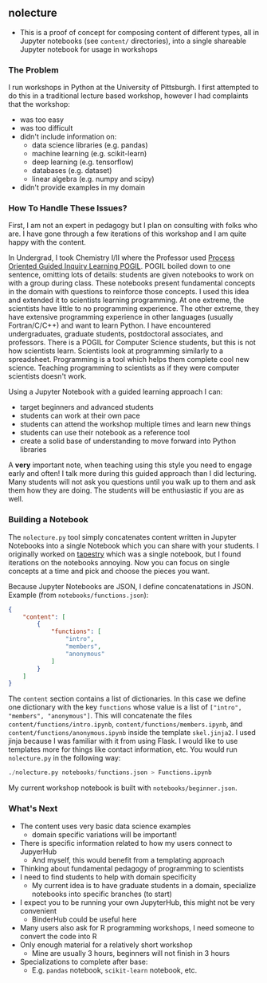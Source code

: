 nolecture
---

- This is a proof of concept for composing content of different types, all
  in Jupyter notebooks (see `content/` directories), into a single shareable
  Jupyter notebook for usage in workshops
 
### The Problem

I run workshops in Python at the University of Pittsburgh. I first attempted to
do this in a traditional lecture based workshop, however I had complaints that
the workshop:

- was too easy
- was too difficult
- didn't include information on:
    - data science libraries (e.g. pandas)
    - machine learning (e.g. scikit-learn)
    - deep learning (e.g. tensorflow)
    - databases (e.g. dataset)
    - linear algebra (e.g. numpy and scipy)
- didn't provide examples in my domain

### How To Handle These Issues?

First, I am not an expert in pedagogy but I plan on consulting with folks
who are. I have gone through a few iterations of this workshop and I am quite
happy with the content.

In Undergrad, I took Chemistry I/II where the Professor used [Process Oriented
Guided Inquiry Learning POGIL](https://www.pogil.org/). POGIL boiled down to
one sentence, omitting lots of details: students are given notebooks to work on
with a group during class. These notebooks present fundamental concepts in the
domain with questions to reinforce those concepts.  I used this idea and extended
it to scientists learning programming. At one extreme, the scientists
have little to no programming experience. The other extreme, they have extensive
programming experience in other languages (usually Fortran/C/C++) and want
to learn Python. I have encountered undergraduates, graduate students, postdoctoral
associates, and professors. There is a POGIL for Computer Science students, but
this is not how scientists learn. Scientists look at programming similarly to
a spreadsheet. Programming is a tool which helps them complete cool new science.
Teaching programming to scientists as if they were computer scientists doesn't
work.

Using a Jupyter Notebook with a guided learning approach I can:

- target beginners and advanced students
- students can work at their own pace
- students can attend the workshop multiple times and learn new things
- students can use their notebook as a reference tool
- create a solid base of understanding to move forward into Python libraries

A __very__ important note, when teaching using this style you need to engage
early and often! I talk more during this guided approach than I did lecturing.
Many students will not ask you questions until you walk up to them and ask them
how they are doing. The students will be enthusiastic if you are as well.

### Building a Notebook

The `nolecture.py` tool simply concatenates content written in Jupyter Notebooks
into a single Notebook which you can share with your students. I originally
worked on [tapestry](https://github.com/barrymoo/tapestry) which was a single
notebook, but I found iterations on the notebooks annoying. Now you can
focus on single concepts at a time and pick and choose the pieces you want.

Because Jupyter Notebooks are JSON, I define concatenatations in JSON.
Example (from `notebooks/functions.json`):

```json
{
    "content": [
        {
            "functions": [
                "intro",
                "members",
                "anonymous"
            ]
        }
    ]
}
```

The `content` section contains a list of dictionaries. In this case we define one
dictionary with the key `functions` whose value is a list of `["intro",
"members", "anonymous"]`. This will concatenate the files
`content/functions/intro.ipynb`, `content/functions/members.ipynb`, and
`content/functions/anonymous.ipynb` inside the template `skel.jinja2`. I used
jinja because I was familiar with it from using Flask. I would like to
use templates more for things like contact information, etc. You would run
`nolecture.py` in the following way:

```python
./nolecture.py notebooks/functions.json > Functions.ipynb
```

My current workshop notebook is built with `notebooks/beginner.json`.

### What's Next

- The content uses very basic data science examples
    - domain specific variations will be important!
- There is specific information related to how my users connect to JupyerHub
    - And myself, this would benefit from a templating approach
- Thinking about fundamental pedagogy of programming to scientists
- I need to find students to help with domain specificity
    - My current idea is to have graduate students in a domain, specialize
      notebooks into specific branches (to start)
- I expect you to be running your own JupyterHub, this might not be very convenient
    - BinderHub could be useful here
- Many users also ask for R programming workshops, I need someone to convert the
  code into R
- Only enough material for a relatively short workshop
    - Mine are usually 3 hours, beginners will not finish in 3 hours
- Specializations to complete after base:
    - E.g. `pandas` notebook, `scikit-learn` notebook, etc.

